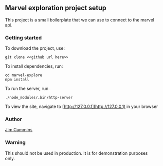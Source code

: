 ## Marvel exploration project setup

This project is a small boilerplate that we can use to connect to the marvel api.

### Getting started

To download the project, use:

```
git clone <<github url here>>
```

To install dependencies, run:

```
cd marvel-explore
npm install
```

To run the server, run:

```
./node_modules/.bin/http-server
```

To view the site, navigate to [http://127.0.0.1](http://127.0.0.1) in your browser

### Author

[Jim Cummins](http://twitter.com/jimthedev)

### Warning

This should not be used in production. It is for demonstration purposes only.